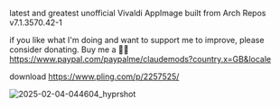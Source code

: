 latest and greatest unofficial Vivaldi AppImage
built from Arch Repos v7.1.3570.42-1


if you like what I'm doing and want to support me to improve, please consider donating.
Buy me a 🍕🥧 https://www.paypal.com/paypalme/claudemods?country.x=GB&locale


download
https://www.pling.com/p/2257525/

![2025-02-04-044604_hyprshot](https://github.com/user-attachments/assets/bf065819-2a53-44f1-aa1d-3d02dc54ece8)
